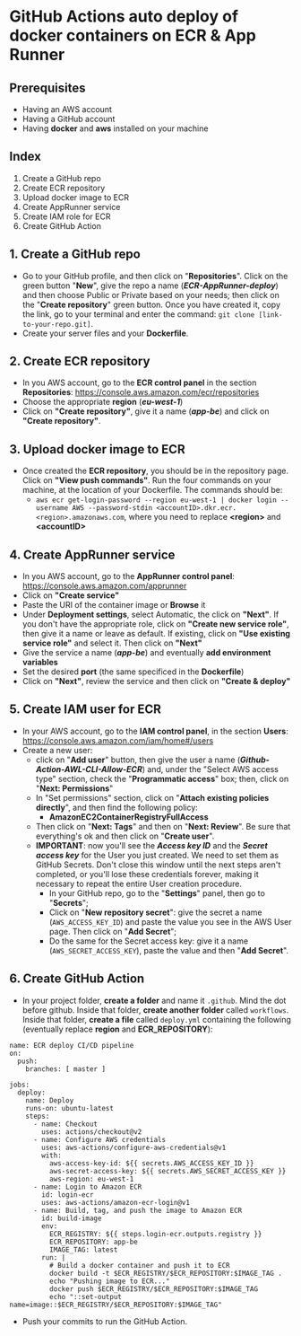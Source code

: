 ﻿# GitHub Actions auto deploy of docker containers on ECR & App Runner

## Prerequisites

 - Having an AWS account
 - Having a GitHub account
 - Having **docker** and **aws** installed on your machine

## Index

1. Create a GitHub repo
2. Create ECR repository
3. Upload docker image to ECR
4.  Create AppRunner service
5. Create IAM role for ECR
6. Create GitHub Action

## 1. Create a GitHub repo
-   Go to your GitHub profile, and then click on "**Repositories**". Click on the green button "**New**", give the repo a name (***ECR-AppRunner-deploy***) and then choose Public or Private based on your needs; then click on the "**Create repository**" green button. Once you have created it, copy the link, go to your terminal and enter the command: `git clone [link-to-your-repo.git]`.
- Create your server files and your **Dockerfile**.

## 2. Create ECR repository
 - In you AWS  account, go to the **ECR control panel** in the section **Repositories**: https://console.aws.amazon.com/ecr/repositories
 - Choose the appropriate **region** (***eu-west-1***)
 - Click on **"Create repository"**, give it a name (***app-be***) and click on **"Create repository"**.

## 3. Upload docker image to ECR
 - Once created the **ECR repository**, you should be in the repository page. Click on **"View push commands"**. Run the four commands on your machine, at the location of your Dockerfile. The commands should be:
	 - `aws ecr get-login-password --region eu-west-1 | docker login --username AWS --password-stdin <accountID>.dkr.ecr.<region>.amazonaws.com`, where you need to replace **\<region>** and **\<accountID>**

## 4. Create AppRunner service

 - In you AWS  account, go to the **AppRunner control panel**: https://console.aws.amazon.com/apprunner
 - Click on **"Create service"**
 - Paste the URI of the container image or **Browse** it
 - Under **Deployment settings**, select Automatic, the click on **"Next"**. If you don't have the appropriate role, click on **"Create new service role"**, then give it a name or leave as default. If existing, click on **"Use existing service role"** and select it. Then click on **"Next"**
 - Give the service a name (***app-be***) and eventually **add environment variables**
 - Set the desired **port** (the same specificed in the **Dockerfile**)
 - Click on **"Next"**, review the service and then click on **"Create & deploy"**

## 5. Create IAM user for ECR
-   In your AWS account, go to the **IAM control panel**, in the section **Users**: https://console.aws.amazon.com/iam/home#/users
-  Create a new user:
    - click on "**Add user**" button, then give the user a name (***Github-Action-AWL-CLI-Allow-ECR***) and, under the "Select AWS access type" section, check the "**Programmatic access**" box; then, click on "**Next: Permissions**"
    - In "Set permissions" section, click on "**Attach existing policies directly**", and then find the following policy:
        - **AmazonEC2ContainerRegistryFullAccess**
    - Then click on "**Next: Tags**" and then on "**Next: Review**". Be sure that everything's ok and then click on "**Create user**".
    - **IMPORTANT**: now you'll see the ***Access key ID*** and the ***Secret access key*** for the User you just created. We need to set them as GitHub Secrets. Don't close this window until the next steps aren't completed, or you'll lose these credentials forever, making it necessary to repeat the entire User creation procedure.
        - In your GitHub repo, go to the "**Settings**" panel, then go to "**Secrets**";
        -  Click on "**New repository secret**": give the secret a name (`AWS_ACCESS_KEY_ID`) and paste the value you see in the AWS User page. Then click on "**Add Secret**";
        - Do the same for the Secret access key: give it a name (`AWS_SECRET_ACCESS_KEY`), paste the value and then "**Add Secret**".

## 6. Create GitHub Action
 -   In your project folder, **create a folder** and name it `.github`. Mind the dot before github. Inside that folder, **create another folder** called `workflows`. Inside that folder, **create a file** called `deploy.yml` containing the following (eventually replace **region** and **ECR_REPOSITORY**):
```
name: ECR deploy CI/CD pipeline
on:
  push:
    branches: [ master ]

jobs:
  deploy:
    name: Deploy
    runs-on: ubuntu-latest
    steps:
      - name: Checkout
        uses: actions/checkout@v2
      - name: Configure AWS credentials
        uses: aws-actions/configure-aws-credentials@v1
        with:
          aws-access-key-id: ${{ secrets.AWS_ACCESS_KEY_ID }}
          aws-secret-access-key: ${{ secrets.AWS_SECRET_ACCESS_KEY }}
          aws-region: eu-west-1
      - name: Login to Amazon ECR
        id: login-ecr
        uses: aws-actions/amazon-ecr-login@v1
      - name: Build, tag, and push the image to Amazon ECR
        id: build-image
        env:
          ECR_REGISTRY: ${{ steps.login-ecr.outputs.registry }}
          ECR_REPOSITORY: app-be
          IMAGE_TAG: latest
        run: |
          # Build a docker container and push it to ECR
          docker build -t $ECR_REGISTRY/$ECR_REPOSITORY:$IMAGE_TAG .
          echo "Pushing image to ECR..."
          docker push $ECR_REGISTRY/$ECR_REPOSITORY:$IMAGE_TAG
          echo "::set-output name=image::$ECR_REGISTRY/$ECR_REPOSITORY:$IMAGE_TAG"
```
 - Push your commits to run the GitHub Action.
